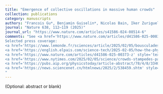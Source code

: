 ```yaml
---
title: "Emergence of collective oscillations in massive human crowds"
collection: publications
category: manuscripts
authors: "Francois Gu*, Benjamin Guiselin*, Nicolas Bain, Iker Zuriguel and Denis Bartolo."
journal: "Nature 638, 112–119 (2025)"
journal_url: "https://www.nature.com/articles/s41586-024-08514-6"
comments: "See <a href='https://www.nature.com/articles/d41586-025-00036-z' style='text-decoration: none; color:  #f39c12;'>News & Views</a> by Antoine Tordeux.<br>
Selected press coverage: 
<a href='https://www.lemonde.fr/sciences/article/2025/02/05/bousculades-de-foules-une-etude-revele-l-emergence-d-oscillations-periodiques-incontrolees-un-signal-a-suivre-pour-eviter-les-drames_6533482_1650684.html'  style='text-decoration: none; color:  #f39c12;'>Le Monde</a>,
<a href='https://english.elpais.com/science-tech/2025-02-05/how-the-physic-laws-of-the-san-fermin-crowds-could-prevent-stampedes.html' style='text-decoration: none; color:  #f39c12;'>El Paìs</a>, 
<a href='https://www.nature.com/articles/d41586-025-00373-z' style='text-decoration: none; color:  #f39c12;'>Nature</a>, 
<a href='https://www.nytimes.com/2025/02/05/science/crowds-stampedes-pamplona.html' style='text-decoration: none; color:  #f39c12;'>The New York Times</a>, 
<a href='https://pubs.aip.org/physicstoday/article-abstract/78/4/8/3340777/Dense-crowds-follow-their-own-rulesWhen-thousands?redirectedFrom=fulltext' style='text-decoration: none; color:  #f39c12;'>Physics Today</a>, 
<a href='https://news.sciencenet.cn/htmlnews/2025/2/538459.shtm' style='text-decoration: none; color:  #f39c12;'>ScienceNet</a> 
"
---
```

(Optional: abstract or blank)